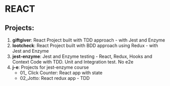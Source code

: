 # REACT

## Projects:
1. **giftgiver**: React Project built with TDD approach - with Jest and Enzyme
2. **lootcheck**: React Project built with BDD approach using Redux - with Jest and Enzyme
3. **jest-enzyme**: Jest and Enzyme testing - React, Redux, Hooks and Context Code with TDD. Unit and Integration test. No e2e
4. **j-e**: Projects for jest-enzyme course
    * 01_ Click Counter: React app with state
    * 02_Jotto: React redux app - TDD
   